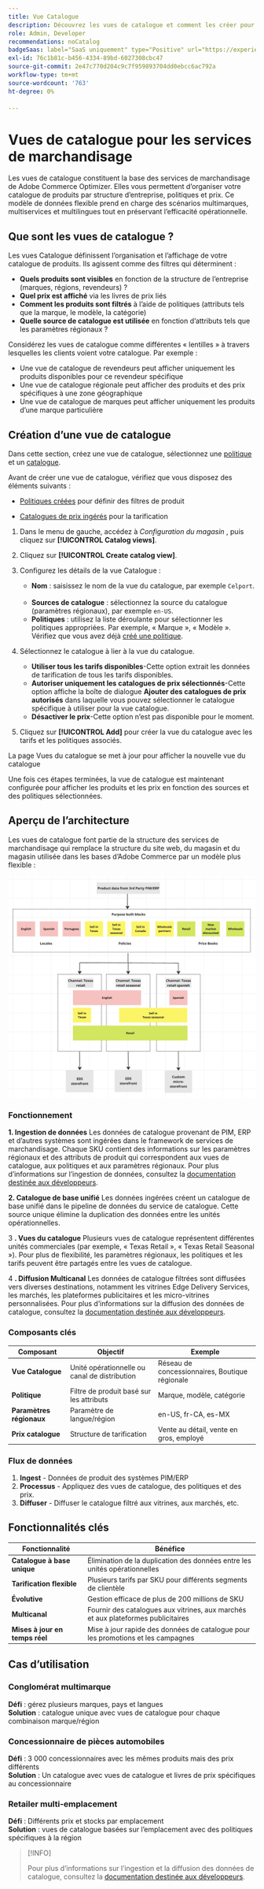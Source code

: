 ```yaml
---
title: Vue Catalogue
description: Découvrez les vues de catalogue et comment les créer pour organiser votre catalogue de produits par structure d’entreprise, politiques et prix.
role: Admin, Developer
recommendations: noCatalog
badgeSaas: label="SaaS uniquement" type="Positive" url="https://experienceleague.adobe.com/en/docs/commerce/user-guides/product-solutions" tooltip="S’applique uniquement aux projets Adobe Commerce as a Cloud Service et Adobe Commerce Optimizer (infrastructure SaaS gérée par Adobe)."
exl-id: 76c1b81c-b456-4334-89bd-6027308cbc47
source-git-commit: 2e47c770d204c9c7f959893704dd0ebcc6ac792a
workflow-type: tm+mt
source-wordcount: '763'
ht-degree: 0%

---
```



# Vues de catalogue pour les services de marchandisage

Les vues de catalogue constituent la base des services de marchandisage de Adobe Commerce Optimizer. Elles vous permettent d’organiser votre catalogue de produits par structure d’entreprise, politiques et prix. Ce modèle de données flexible prend en charge des scénarios multimarques, multiservices et multilingues tout en préservant l’efficacité opérationnelle.

## Que sont les vues de catalogue ?

Les vues Catalogue définissent l’organisation et l’affichage de votre catalogue de produits. Ils agissent comme des filtres qui déterminent :

- **Quels produits sont visibles** en fonction de la structure de l’entreprise (marques, régions, revendeurs) ?
- **Quel prix est affiché** via les livres de prix liés
- **Comment les produits sont filtrés** à l’aide de politiques (attributs tels que la marque, le modèle, la catégorie)
- **Quelle source de catalogue est utilisée** en fonction d’attributs tels que les paramètres régionaux ?

Considérez les vues de catalogue comme différentes « lentilles » à travers lesquelles les clients voient votre catalogue. Par exemple :

- Une vue de catalogue de revendeurs peut afficher uniquement les produits disponibles pour ce revendeur spécifique
- Une vue de catalogue régionale peut afficher des produits et des prix spécifiques à une zone géographique
- Une vue de catalogue de marques peut afficher uniquement les produits d’une marque particulière

## Création d’une vue de catalogue

Dans cette section, créez une vue de catalogue, sélectionnez une [politique](policies.md) et un [catalogue](pricebooks.md).

Avant de créer une vue de catalogue, vérifiez que vous disposez des éléments suivants :

- [Politiques créées](policies.md) pour définir des filtres de produit

- [Catalogues de prix ingérés](pricebooks.md) pour la tarification

1. Dans le menu de gauche, accédez à _Configuration du magasin_ , puis cliquez sur **[!UICONTROL Catalog views]**.

1. Cliquez sur **[!UICONTROL Create catalog view]**. &#x200B;

1. Configurez les détails de la vue Catalogue :

   - **Nom** : saisissez le nom de la vue du catalogue, par exemple `Celport`. &#x200B;
   - **Sources de catalogue** : sélectionnez la source du catalogue (paramètres régionaux), par exemple `en-US`.
   - **Politiques** : utilisez la liste déroulante pour sélectionner les politiques appropriées. Par exemple, « Marque », « Modèle ». &#x200B;Vérifiez que vous avez déjà [créé une politique](policies.md).

1. Sélectionnez le catalogue à lier à la vue du catalogue.

   - **Utiliser tous les tarifs disponibles**-Cette option extrait les données de tarification de tous les tarifs disponibles.
   - **Autoriser uniquement les catalogues de prix sélectionnés**-Cette option affiche la boîte de dialogue **Ajouter des catalogues de prix autorisés** dans laquelle vous pouvez sélectionner le catalogue spécifique à utiliser pour la vue catalogue.
   - **Désactiver le prix**-Cette option n’est pas disponible pour le moment.

1. Cliquez sur **[!UICONTROL Add]** pour créer la vue du catalogue avec les tarifs et les politiques associés.

La page Vues du catalogue se met à jour pour afficher la nouvelle vue du catalogue&#x200B;

Une fois ces étapes terminées, la vue de catalogue est maintenant configurée pour afficher les produits et les prix en fonction des sources et des politiques sélectionnées.

## Aperçu de l’architecture

Les vues de catalogue font partie de la structure des services de marchandisage qui remplace la structure du site web, du magasin et du magasin utilisée dans les bases d’Adobe Commerce par un modèle plus flexible :

![[!DNL Merchandising Services] Architecture ](../assets/merchandising-svcs-architecture.png)

### Fonctionnement

**1. Ingestion de données**
Les données de catalogue provenant de PIM, ERP et d’autres systèmes sont ingérées dans le framework de services de marchandisage. Chaque SKU contient des informations sur les paramètres régionaux et des attributs de produit qui correspondent aux vues de catalogue, aux politiques et aux paramètres régionaux. Pour plus d’informations sur l’ingestion de données, consultez la [documentation destinée aux développeurs](https://developer.adobe.com/commerce/services/optimizer/).

**2. Catalogue de base unifié**
Les données ingérées créent un catalogue de base unifié dans le pipeline de données du service de catalogue. Cette source unique élimine la duplication des données entre les unités opérationnelles.

3 **. Vues du catalogue**
Plusieurs vues de catalogue représentent différentes unités commerciales (par exemple, « Texas Retail », « Texas Retail Seasonal »). Pour plus de flexibilité, les paramètres régionaux, les politiques et les tarifs peuvent être partagés entre les vues de catalogue.

4 **. Diffusion Multicanal**
Les données de catalogue filtrées sont diffusées vers diverses destinations, notamment les vitrines Edge Delivery Services, les marchés, les plateformes publicitaires et les micro-vitrines personnalisées. Pour plus d’informations sur la diffusion des données de catalogue, consultez la [documentation destinée aux développeurs](https://developer.adobe.com/commerce/services/optimizer/).

### Composants clés

| Composant | Objectif | Exemple |
|---|---|---|
| **Vue Catalogue** | Unité opérationnelle ou canal de distribution | Réseau de concessionnaires, Boutique régionale |
| **Politique** | Filtre de produit basé sur les attributs | Marque, modèle, catégorie |
| **Paramètres régionaux** | Paramètre de langue/région | en-US, fr-CA, es-MX |
| **Prix catalogue** | Structure de tarification | Vente au détail, vente en gros, employé |

### Flux de données

1. **Ingest** - Données de produit des systèmes PIM/ERP
2. **Processus** - Appliquez des vues de catalogue, des politiques et des prix.
3. **Diffuser** - Diffuser le catalogue filtré aux vitrines, aux marchés, etc.

## Fonctionnalités clés

| Fonctionnalité | Bénéfice |
|---|---|
| **Catalogue à base unique** | Élimination de la duplication des données entre les unités opérationnelles |
| **Tarification flexible** | Plusieurs tarifs par SKU pour différents segments de clientèle |
| **Évolutive** | Gestion efficace de plus de 200 millions de SKU |
| **Multicanal** | Fournir des catalogues aux vitrines, aux marchés et aux plateformes publicitaires |
| **Mises à jour en temps réel** | Mise à jour rapide des données de catalogue pour les promotions et les campagnes |

## Cas d’utilisation

### Conglomérat multimarque

**Défi** : gérez plusieurs marques, pays et langues<br>
**Solution** : catalogue unique avec vues de catalogue pour chaque combinaison marque/région

### Concessionnaire de pièces automobiles

**Défi** : 3 000 concessionnaires avec les mêmes produits mais des prix différents<br>
**Solution** : Un catalogue avec vues de catalogue et livres de prix spécifiques au concessionnaire

### Retailer multi-emplacement

**Défi** : Différents prix et stocks par emplacement<br>
**Solution** : vues de catalogue basées sur l’emplacement avec des politiques spécifiques à la région

>[!INFO]
>
>Pour plus d’informations sur l’ingestion et la diffusion des données de catalogue, consultez la [documentation destinée aux développeurs](https://developer.adobe.com/commerce/services/optimizer/).
